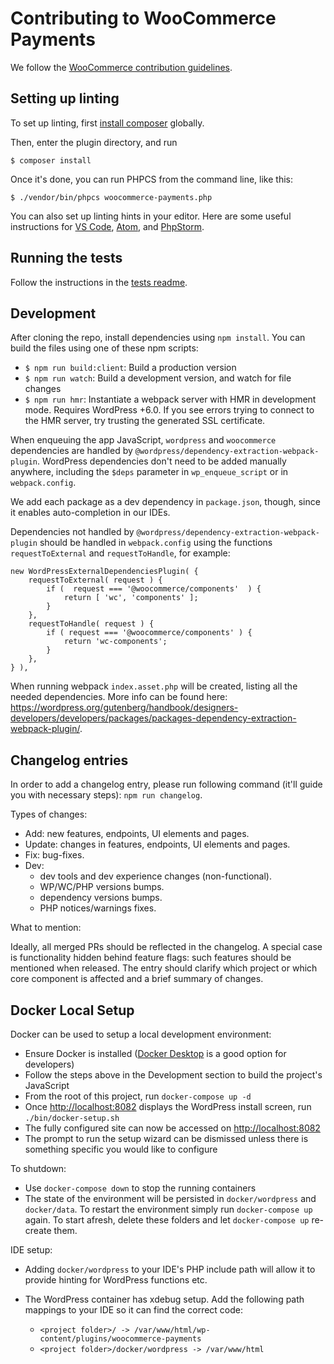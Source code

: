 # Contributing to WooCommerce Payments

We follow the [WooCommerce contribution guidelines](https://github.com/woocommerce/woocommerce/blob/trunk/.github/CONTRIBUTING.md#coding-guidelines).

## Setting up linting

To set up linting, first [install composer](https://getcomposer.org/doc/00-intro.md#globally) globally.

Then, enter the plugin directory, and run

```
$ composer install
```

Once it's done, you can run PHPCS from the command line, like this:

```
$ ./vendor/bin/phpcs woocommerce-payments.php
```

You can also set up linting hints in your editor. Here are some useful instructions for [VS Code](https://marketplace.visualstudio.com/items?itemName=ikappas.phpcs), [Atom](https://atom.io/packages/linter-phpcs), and [PhpStorm](https://hackernoon.com/how-to-setup-php-code-sniffer-in-phpstorm-d8ad7fc0cc08).

## Running the tests

Follow the instructions in the [tests readme](tests/README.md).

## Development

After cloning the repo, install dependencies using `npm install`. You can build the files using one of these npm scripts:

- `$ npm run build:client`: Build a production version
- `$ npm run watch`: Build a development version, and watch for file changes
- `$ npm run hmr`: Instantiate a webpack server with HMR in development mode. Requires WordPress +6.0. If you see errors trying to connect to the HMR server, try trusting the generated SSL certificate.

When enqueuing the app JavaScript, `wordpress` and `woocommerce` dependencies are handled by `@wordpress/dependency-extraction-webpack-plugin`. WordPress dependencies don't need to be added manually anywhere, including the `$deps` parameter in `wp_enqueue_script` or in `webpack.config`.

We add each package as a dev dependency in `package.json`, though, since it enables auto-completion in our IDEs.

Dependencies not handled by `@wordpress/dependency-extraction-webpack-plugin` should be handled in `webpack.config` using the functions `requestToExternal` and `requestToHandle`, for example:

```
new WordPressExternalDependenciesPlugin( {
    requestToExternal( request ) {
        if (  request === '@woocommerce/components'  ) {
            return [ 'wc', 'components' ];
        }
    },
    requestToHandle( request ) {
        if ( request === '@woocommerce/components' ) {
            return 'wc-components';
        }
    },
} ),
```

When running webpack `index.asset.php` will be created, listing all the needed dependencies. More info can be found here: https://wordpress.org/gutenberg/handbook/designers-developers/developers/packages/packages-dependency-extraction-webpack-plugin/.

## Changelog entries

In order to add a changelog entry, please run following command (it'll guide you with necessary steps): `npm run changelog`.

Types of changes:

- Add: new features, endpoints, UI elements and pages.
- Update: changes in features, endpoints, UI elements and pages.
- Fix: bug-fixes.
- Dev:
  - dev tools and dev experience changes (non-functional).
  - WP/WC/PHP versions bumps.
  - dependency versions bumps.
  - PHP notices/warnings fixes.

What to mention:

Ideally, all merged PRs should be reflected in the changelog. A special case is functionality hidden behind feature flags: such features should be mentioned when released.
The entry should clarify which project or which core component is affected and a brief summary of changes.

## Docker Local Setup

Docker can be used to setup a local development environment:

* Ensure Docker is installed ([Docker Desktop](https://www.docker.com/products/docker-desktop) is a good option for developers)
* Follow the steps above in the Development section to build the project's JavaScript
* From the root of this project, run `docker-compose up -d`
* Once <http://localhost:8082> displays the WordPress install screen, run `./bin/docker-setup.sh`
* The fully configured site can now be accessed on <http://localhost:8082>
* The prompt to run the setup wizard can be dismissed unless there is something specific you would like to configure

To shutdown:

* Use `docker-compose down` to stop the running containers
* The state of the environment will be persisted in `docker/wordpress` and `docker/data`. To restart the environment simply run `docker-compose up` again. To start afresh, delete these folders and let `docker-compose up` re-create them.

IDE setup:

* Adding `docker/wordpress` to your IDE's PHP include path will allow it to provide hinting for WordPress functions etc.
* The WordPress container has xdebug setup. Add the following path mappings to your IDE so it can find the correct code:

   * `<project folder>/ -> /var/www/html/wp-content/plugins/woocommerce-payments`
   * `<project folder>/docker/wordpress -> /var/www/html`

